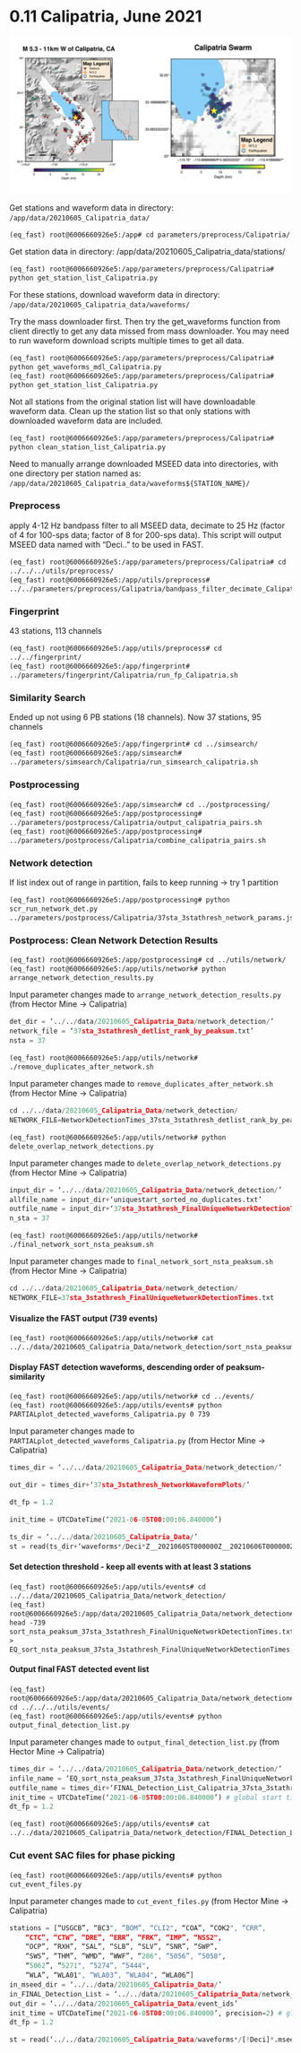 # 0.11 Calipatria, June 2021  

![calipatria_maps](img/calipatria_maps.png)  

Get stations and waveform data in directory: `/app/data/20210605_Calipatria_data/  `

```
(eq_fast) root@6006660926e5:/app# cd parameters/preprocess/Calipatria/
```  

Get station data in directory: /app/data/20210605_Calipatria_data/stations/  

```
(eq_fast) root@6006660926e5:/app/parameters/preprocess/Calipatria# python get_station_list_Calipatria.py
```  

For these stations, download waveform data in directory: `/app/data/20210605_Calipatria_data/waveforms/`  

Try the mass downloader first. Then try the get_waveforms function from client directly to get any data missed from mass downloader. You may need to run waveform download scripts multiple times to get all data.  

```
(eq_fast) root@6006660926e5:/app/parameters/preprocess/Calipatria# python get_waveforms_mdl_Calipatria.py
(eq_fast) root@6006660926e5:/app/parameters/preprocess/Calipatria# python get_station_list_Calipatria.py
```  

Not all stations from the original station list will have downloadable waveform data. Clean up the station list so that only stations with downloaded waveform data are included.  

```
(eq_fast) root@6006660926e5:/app/parameters/preprocess/Calipatria# python clean_station_list_Calipatria.py
```  

Need to manually arrange downloaded MSEED data into directories, with one directory per station named as:
`/app/data/20210605_Calipatria_data/waveforms${STATION_NAME}/`  

### **Preprocess**  
apply 4-12 Hz bandpass filter to all MSEED data, decimate to 25 Hz (factor of 4 for 100-sps data; factor of 8 for 200-sps data). This script will output MSEED data named with “Deci..” to be used in FAST.  

```
(eq_fast) root@6006660926e5:/app/parameters/preprocess/Calipatria# cd ../../../utils/preprocess/
(eq_fast) root@6006660926e5:/app/utils/preprocess# ../../parameters/preprocess/Calipatria/bandpass_filter_decimate_Calipatria.sh
```  

### **Fingerprint**  

43 stations, 113 channels  

```
(eq_fast) root@6006660926e5:/app/utils/preprocess# cd ../../fingerprint/
(eq_fast) root@6006660926e5:/app/fingerprint# ../parameters/fingerprint/Calipatria/run_fp_Calipatria.sh
```  

### **Similarity Search**  
Ended up not using 6 PB stations (18 channels). Now 37 stations, 95 channels  

```
(eq_fast) root@6006660926e5:/app/fingerprint# cd ../simsearch/
(eq_fast) root@6006660926e5:/app/simsearch# ../parameters/simsearch/Calipatria/run_simsearch_calipatria.sh
```  

### **Postprocessing**  

```  
(eq_fast) root@6006660926e5:/app/simsearch# cd ../postprocessing/
(eq_fast) root@6006660926e5:/app/postprocessing# ../parameters/postprocess/Calipatria/output_calipatria_pairs.sh
(eq_fast) root@6006660926e5:/app/postprocessing# ../parameters/postprocess/Calipatria/combine_calipatria_pairs.sh
```  

### **Network detection**  
If list index out of range in partition, fails to keep running -> try 1 partition  

```
(eq_fast) root@6006660926e5:/app/postprocessing# python scr_run_network_det.py ../parameters/postprocess/Calipatria/37sta_3stathresh_network_params.json
```  

### **Postprocess: Clean Network Detection Results**

```
(eq_fast) root@6006660926e5:/app/postprocessing# cd ../utils/network/
(eq_fast) root@6006660926e5:/app/utils/network# python arrange_network_detection_results.py
```  
  
Input parameter changes made to `arrange_network_detection_results.py` (from Hector Mine -> Calipatria)  

``` py linenums="4"
det_dir = ‘../../data/20210605_Calipatria_Data/network_detection/’
network_file = ‘37sta_3stathresh_detlist_rank_by_peaksum.txt’
nsta = 37
```

```
(eq_fast) root@6006660926e5:/app/utils/network# ./remove_duplicates_after_network.sh
```  
  

Input parameter changes made to `remove_duplicates_after_network.sh` (from Hector Mine -> Calipatria)  

``` py linenums="4"
cd ../../data/20210605_Calipatria_Data/network_detection/
NETWORK_FILE=NetworkDetectionTimes_37sta_3stathresh_detlist_rank_by_peaksum.txt
```

```
(eq_fast) root@6006660926e5:/app/utils/network# python delete_overlap_network_detections.py
```  
  
Input parameter changes made to `delete_overlap_network_detections.py` (from Hector Mine -> Calipatria)  

``` py linenums="4"
input_dir = ‘../../data/20210605_Calipatria_Data/network_detection/’
allfile_name = input_dir+‘uniquestart_sorted_no_duplicates.txt’
outfile_name = input_dir+‘37sta_3stathresh_FinalUniqueNetworkDetectionTimes.txt’
n_sta = 37
```

```
(eq_fast) root@6006660926e5:/app/utils/network# ./final_network_sort_nsta_peaksum.sh
```  

  
Input parameter changes made to `final_network_sort_nsta_peaksum.sh` (from Hector Mine -> Calipatria)  

``` py linenums="4"
cd ../../data/20210605_Calipatria_Data/network_detection/
NETWORK_FILE=37sta_3stathresh_FinalUniqueNetworkDetectionTimes.txt
```

#### **Visualize the FAST output (739 events)**  

```
(eq_fast) root@6006660926e5:/app/utils/network# cat ../../data/20210605_Calipatria_Data/network_detection/sort_nsta_peaksum_37sta_3stathresh_FinalUniqueNetworkDetectionTimes.txt
```  

#### **Display FAST detection waveforms, descending order of peaksum-similarity**  

```
(eq_fast) root@6006660926e5:/app/utils/network# cd ../events/
(eq_fast) root@6006660926e5:/app/utils/events# python PARTIALplot_detected_waveforms_Calipatria.py 0 739
```  

Input parameter changes made to `PARTIALplot_detected_waveforms_Calipatria.py` (from Hector Mine -> Calipatria)  

``` py linenums="23"
times_dir = ‘../../data/20210605_Calipatria_Data/network_detection/’
```  

``` py linenums="25"
out_dir = times_dir+‘37sta_3stathresh_NetworkWaveformPlots/’
```  

``` py linenums="30"
dt_fp = 1.2
```  

``` py linenums="37"
init_time = UTCDateTime(‘2021-06-05T00:00:06.840000’)
```  

``` py linenums="47"
ts_dir = ‘../../data/20210605_Calipatria_Data/’
st = read(ts_dir+‘waveforms*/Deci*Z__20210605T000000Z__20210606T000000Z.mseed’) # Plot only vertical component
```  

#### **Set detection threshold - keep all events with at least 3 stations**  

```
(eq_fast) root@6006660926e5:/app/utils/events# cd ../../data/20210605_Calipatria_Data/network_detection/
(eq_fast) root@6006660926e5:/app/data/20210605_Calipatria_Data/network_detection# head -739 sort_nsta_peaksum_37sta_3stathresh_FinalUniqueNetworkDetectionTimes.txt > EQ_sort_nsta_peaksum_37sta_3stathresh_FinalUniqueNetworkDetectionTimes.txt
```  

#### **Output final FAST detected event list**  

```
(eq_fast) root@6006660926e5:/app/data/20210605_Calipatria_Data/network_detection# cd ../../../utils/events/
(eq_fast) root@6006660926e5:/app/utils/events# python output_final_detection_list.py
```  

Input parameter changes made to `output_final_detection_list.py` (from Hector Mine -> Calipatria)  

``` py linenums="9"
times_dir = ‘../../data/20210605_Calipatria_Data/network_detection/’
infile_name = ‘EQ_sort_nsta_peaksum_37sta_3stathresh_FinalUniqueNetworkDetectionTimes.txt’
outfile_name = times_dir+‘FINAL_Detection_List_Calipatria_37sta_3stathresh.txt’
init_time = UTCDateTime(‘2021-06-05T00:00:06.840000’) # global start time for all channels
dt_fp = 1.2
```

```
(eq_fast) root@6006660926e5:/app/utils/events# cat ../../data/20210605_Calipatria_Data/network_detection/FINAL_Detection_List_Calipatria_37sta_3stathresh.txt
```   

### **Cut event SAC files for phase picking**  

```
(eq_fast) root@6006660926e5:/app/utils/events# python cut_event_files.py
```  

Input parameter changes made to `cut_event_files.py` (from Hector Mine -> Calipatria)  

``` py linenums="20"
stations = [“USGCB”, “BC3", “BOM”, “CLI2", “COA”, “COK2", “CRR”,
    “CTC”, “CTW”, “DRE”, “ERR”, “FRK”, “IMP”, “NSS2",
    “OCP”, “RXH”, “SAL”, “SLB”, “SLV”, “SNR”, “SWP”,
    “SWS”, “THM”, “WMD”, “WWF”, “286", “5056”, “5058",
    “5062”, “5271", “5274”, “5444",
    “WLA”, “WLA01", “WLA03”, “WLA04", “WLA06”]
in_mseed_dir = ‘../../data/20210605_Calipatria_Data/’
in_FINAL_Detection_List = ‘../../data/20210605_Calipatria_Data/network_detection/FINAL_Detection_List_Calipatria_37sta_3stathresh.txt’
out_dir = ‘../../data/20210605_Calipatria_Data/event_ids’
init_time = UTCDateTime(‘2021-06-05T00:00:06.840000’, precision=2) # global start time for all channels
dt_fp = 1.2
```  

``` py linenums="80"
st = read(‘../../data/20210605_Calipatria_Data/waveforms*/[!Deci]*.mseed’)
```  